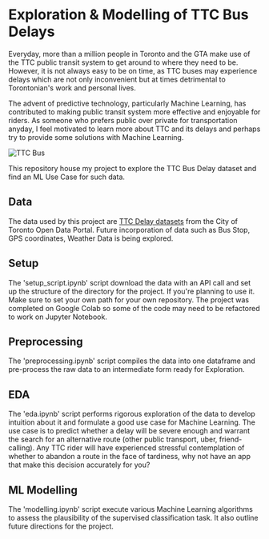 # Exploration & Modelling of TTC Bus Delays
Everyday, more than a million people in Toronto and the GTA make use of the TTC public transit system to get around to where they need to be. However, it is not always easy to be on time, as TTC buses may experience delays which are not only inconvenient but at times detrimental to Torontonian's work and personal lives.

The advent of predictive technology, particularly Machine Learning, has contributed to making public transit system more effective and enjoyable for riders. As someone who prefers public over private for transportation anyday, I feel motivated to learn more about TTC and its delays and perhaps try to provide some solutions with Machine Learning.

![TTC Bus](https://cdn.mobilesyrup.com/wp-content/uploads/2018/03/ttc-bus.jpg)

This repository house my project to explore the TTC Bus Delay dataset and find an ML Use Case for such data. 

## Data
The data used by this project are [TTC Delay datasets](https://open.toronto.ca/dataset/ttc-bus-delay-data/) from the City of Toronto Open Data Portal.
Future incorporation of data such as Bus Stop, GPS coordinates, Weather Data is being explored.

## Setup
The 'setup_script.ipynb' script download the data with an API call and set up the structure of the directory for the project. If you're planning to use it. Make sure to set your own path for your own repository. The project was completed on Google Colab so some of the code may need to be refactored to work on Jupyter Notebook.

## Preprocessing
The 'preprocessing.ipynb' script compiles the data into one dataframe and pre-process the raw data to an intermediate form ready for Exploration.

## EDA
The 'eda.ipynb' script performs rigorous exploration of the data to develop intuition about it and formulate a good use case for Machine Learning. The use case is to predict whether a delay will be severe enough and warrant the search for an alternative route (other public transport, uber, friend-calling). Any TTC rider will have experienced stressful contemplation of whether to abandon a route in the face of tardiness, why not have an app that make this decision accurately for you?

## ML Modelling
The 'modelling.ipynb' script execute various Machine Learning algorithms to assess the plausibility of the supervised classification task. It also outline future directions for the project.
